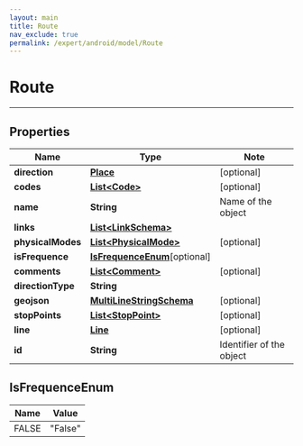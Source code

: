 ```yaml
---
layout: main
title: Route
nav_exclude: true
permalink: /expert/android/model/Route
---
```


# Route

---

## Properties

Name | Type | Note
---- | ---- | ----
**direction** | [**Place**](Place.md) | [optional] 
**codes** | [**List&lt;Code&gt;**](Code.md) | [optional] 
**name** | **String** | Name of the object 
**links** | [**List&lt;LinkSchema&gt;**](LinkSchema.md) | 
**physicalModes** | [**List&lt;PhysicalMode&gt;**](PhysicalMode.md) | [optional] 
**isFrequence** | [**IsFrequenceEnum**](#IsFrequenceEnum)[optional] 
**comments** | [**List&lt;Comment&gt;**](Comment.md) | [optional] 
**directionType** | **String** | 
**geojson** | [**MultiLineStringSchema**](MultiLineStringSchema.md) | [optional] 
**stopPoints** | [**List&lt;StopPoint&gt;**](StopPoint.md) | [optional] 
**line** | [**Line**](Line.md) | [optional] 
**id** | **String** | Identifier of the object 

## IsFrequenceEnum
Name | Value
---- | -----
FALSE | &quot;False&quot;

